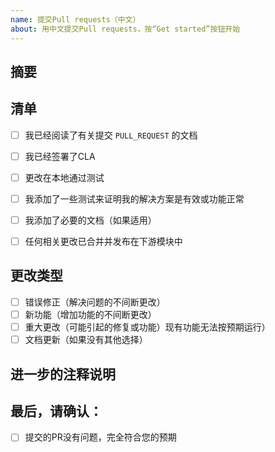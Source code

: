 ```yaml
---
name: 提交Pull requests（中文）
about: 用中文提交Pull requests，按“Get started”按钮开始
---
```

## 摘要
<!--简单说明-->


## 清单
<!--
在适用的框中输入x。您也可以在创建PR后填写这些内容。如果您不确定其中的任何一个，请随时询问。我们在这里为您提供帮助！
-->

- [ ] 我已经阅读了有关提交 `PULL_REQUEST` 的文档
- [ ] 我已经签署了CLA
- [ ] 更改在本地通过测试
- [ ] 我添加了一些测试来证明我的解决方案是有效或功能正常
- [ ] 我添加了必要的文档（如果适用）
- [ ] 任何相关更改已合并并发布在下游模块中


## 更改类型
<!--
类型您的代码引入了哪些类型的更改？
在适用的框中输入“x”或空格
-->
- [ ] 错误修正（解决问题的不间断更改）
- [ ] 新功能（增加功能的不间断更改）
- [ ] 重大更改（可能引起的修复或功能）现有功能无法按预期运行）
- [ ] 文档更新（如果没有其他选择）
## 进一步的注释说明
<!--
如果这是一个相对较大或复杂的更改，请通过解释为什么选择解决方案以及考虑了哪些替代方案等来开始讨论。
-->

## 最后，请确认：
- [ ] 提交的PR没有问题，完全符合您的预期
